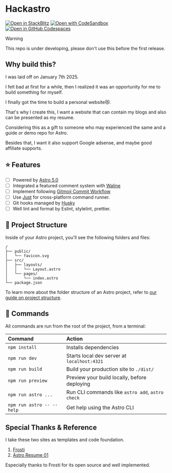 # Hackastro

[![Open in StackBlitz](https://developer.stackblitz.com/img/open_in_stackblitz.svg)](https://stackblitz.com/github/withastro/astro/tree/latest/examples/basics)
[![Open with CodeSandbox](https://assets.codesandbox.io/github/button-edit-lime.svg)](https://codesandbox.io/p/sandbox/github/withastro/astro/tree/latest/examples/basics)
[![Open in GitHub Codespaces](https://github.com/codespaces/badge.svg)](https://codespaces.new/withastro/astro?devcontainer_path=.devcontainer/basics/devcontainer.json)

> [!WARNING]
> This repo is under developing, please don't use this before the first release.

## Why build this?

I was laid off on January 7th 2025.

I felt bad at first for a while,
then I realized it was an opportunity for me to build something for myself.

I finally got the time to build a personal website😻.

That's why I create this, I want a website that can contain my blogs and also can be presented as my resume.

Considering this as a gift to someone who may experienced the same and a guide or demo repo for Astro.

Besides that, I want it also support Google adsense, and maybe good affiliate supports.

## ⭐ Features

- [ ] Powered by [Astro 5.0](https://astro.build/blog/astro-5/)
- [ ] Integrated a featured comment system with [Waline](https://waline.js.org/)
- [ ] Implement following [Gitmoji Commit Workflow](https://github.com/arvinxx/gitmoji-commit-workflow)
- [ ] Use [Just](https://github.com/casey/just) for cross-platform command runner.
- [ ] Git hooks managed by [Husky](https://github.com/typicode/husky)
- [ ] Well lint and format by Eslint, stylelint, prettier.

## 🚀 Project Structure

Inside of your Astro project, you'll see the following folders and files:

```text
/
├── public/
│   └── favicon.svg
├── src/
│   ├── layouts/
│   │   └── Layout.astro
│   └── pages/
│       └── index.astro
└── package.json
```

To learn more about the folder structure of an Astro project, refer to [our guide on project structure](https://docs.astro.build/en/basics/project-structure/).

## 🧞 Commands

All commands are run from the root of the project, from a terminal:

| Command                   | Action                                           |
| :------------------------ | :----------------------------------------------- |
| `npm install`             | Installs dependencies                            |
| `npm run dev`             | Starts local dev server at `localhost:4321`      |
| `npm run build`           | Build your production site to `./dist/`          |
| `npm run preview`         | Preview your build locally, before deploying     |
| `npm run astro ...`       | Run CLI commands like `astro add`, `astro check` |
| `npm run astro -- --help` | Get help using the Astro CLI                     |

## Special Thanks & Reference

I take these two sites as templates and code foundation.

1. [Frosti](https://github.com/EveSunMaple/Frosti)
2. [Astro Resume 01](https://3474070726452.gumroad.com/l/astro-resume-01)

Especially thanks to Frosti for its open source and well implemented.
